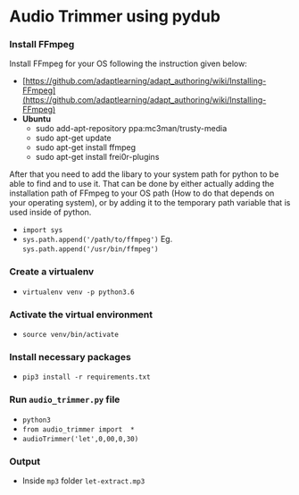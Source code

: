 # Audio Trimmer using pydub

### Install FFmpeg
Install FFmpeg for your OS following the instruction given below:  
 - [https://github.com/adaptlearning/adapt_authoring/wiki/Installing-FFmpeg](https://github.com/adaptlearning/adapt_authoring/wiki/Installing-FFmpeg)
  - **Ubuntu**
    - sudo add-apt-repository ppa:mc3man/trusty-media  
    - sudo apt-get update  
    - sudo apt-get install ffmpeg  
    - sudo apt-get install frei0r-plugins  

After that you need to add the libary to your system path for python to be able to find and to use it. That can be done by either actually adding the installation path of FFmpeg to your OS path (How to do that depends on your operating system), or by adding it to the temporary path variable that is used inside of python.
  - `import sys`
  - `sys.path.append('/path/to/ffmpeg')` 
  Eg. `sys.path.append('/usr/bin/ffmpeg')`

### Create a virtualenv 
  - `virtualenv venv -p python3.6`

### Activate the virtual environment
  - `source venv/bin/activate`

### Install necessary packages
  - `pip3 install -r requirements.txt`

### Run `audio_trimmer.py` file
  -  `python3`
  - `from audio_trimmer import  *`
  - `audioTrimmer('let',0,00,0,30)`

### Output
  - Inside `mp3` folder `let-extract.mp3`
